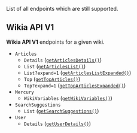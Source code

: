 List of all endpoints which are still supported.

## Wikia API V1
**Wikia API V1** endpoints for a given wiki.
* `Articles`
  * `Details` ([`getArticlesDetails()`](WikiaAPI.html#getArticlesDetails))
  * `List` ([`getArticlesList()`](WikiaAPI.html#getArticlesList))
  * `List?expand=1` ([`getArticlesListExpanded()`](WikiaAPI.html#getArticlesListExpanded))
  * `Top` ([`getTopArticles()`](WikiaAPI.html#getTopArticles))
  * `Top?expand=1` ([`getTopArticlesExpanded()`](WikiaAPI.html#getTopArticlesExpanded))
* `Mercury`
  * `WikiVariables` ([`getWikiVariables()`](WikiaAPI.html#getWikiVariables))
* `SearchSuggestions`
  * `List` ([`getSearchSuggestions()`](WikiaAPI.html#getSearchSuggestions))
* `User`
  * `Details` ([`getUserDetails()`](WikiaAPI.html#getUserDetails))
